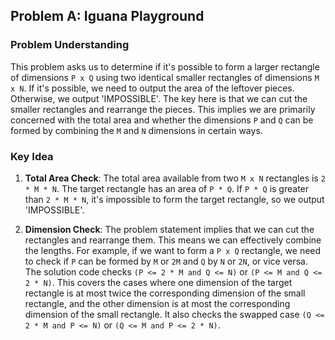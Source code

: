 ## Problem A: Iguana Playground

### Problem Understanding

This problem asks us to determine if it's possible to form a larger rectangle of dimensions `P x Q` using two identical smaller rectangles of dimensions `M x N`. If it's possible, we need to output the area of the leftover pieces. Otherwise, we output 'IMPOSSIBLE'. The key here is that we can cut the smaller rectangles and rearrange the pieces. This implies we are primarily concerned with the total area and whether the dimensions `P` and `Q` can be formed by combining the `M` and `N` dimensions in certain ways.

### Key Idea

1.  **Total Area Check**: The total area available from two `M x N` rectangles is `2 * M * N`. The target rectangle has an area of `P * Q`. If `P * Q` is greater than `2 * M * N`, it's impossible to form the target rectangle, so we output 'IMPOSSIBLE'.

2.  **Dimension Check**: The problem statement implies that we can cut the rectangles and rearrange them. This means we can effectively combine the lengths. For example, if we want to form a `P x Q` rectangle, we need to check if `P` can be formed by `M` or `2M` and `Q` by `N` or `2N`, or vice versa. The solution code checks `(P <= 2 * M and Q <= N)` or `(P <= M and Q <= 2 * N)`. This covers the cases where one dimension of the target rectangle is at most twice the corresponding dimension of the small rectangle, and the other dimension is at most the corresponding dimension of the small rectangle. It also checks the swapped case `(Q <= 2 * M and P <= N)` or `(Q <= M and P <= 2 * N)`.